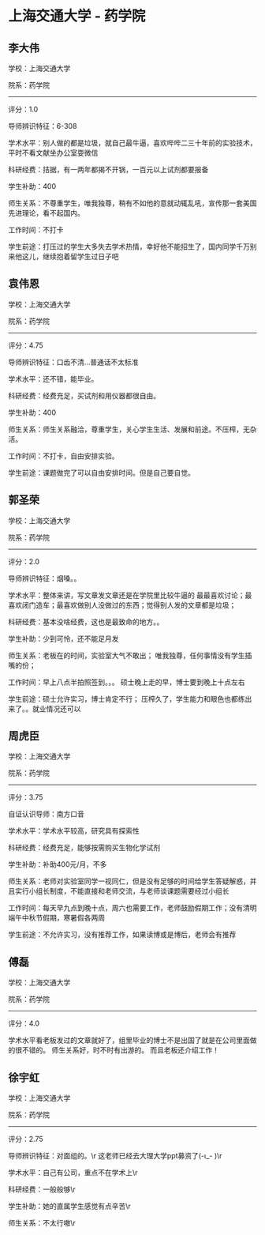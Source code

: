 # 上海交通大学 - 药学院

## 李大伟

学校：上海交通大学

院系：药学院

* * *

评分：1.0

导师辨识特征：6-308

学术水平：别人做的都是垃圾，就自己最牛逼，喜欢哔哔二三十年前的实验技术，平时不看文献坐办公室耍微信

科研经费：拮据，有一两年都揭不开锅，一百元以上试剂都要报备

学生补助：400

师生关系：不尊重学生，唯我独尊，稍有不如他的意就动辄乱吼，宣传那一套美国先进理论，看不起国内。

工作时间：不打卡

学生前途：打压过的学生大多失去学术热情，幸好他不能招生了，国内同学千万别来他这儿，继续抱着留学生过日子吧

## 袁伟恩

学校：上海交通大学

院系：药学院

* * *

评分：4.75

导师辨识特征：口齿不清…普通话不太标准

学术水平：还不错，能毕业。

科研经费：经费充足，买试剂和用仪器都很自由。

学生补助：400

师生关系：师生关系融洽，尊重学生，关心学生生活、发展和前途。不压榨，无杂活。

工作时间：不打卡，自由安排实验。

学生前途：课题做完了可以自由安排时间。但是自己要自觉。

## 郭圣荣

学校：上海交通大学

院系：药学院

* * *

评分：2.0

导师辨识特征：烟嗓。。

学术水平：整体来讲，写文章发文章还是在学院里比较牛逼的
最最喜欢讨论；最喜欢闭门造车；最喜欢做别人没做过的东西；觉得别人发的文章都是垃圾；

科研经费：基本没啥经费，这也是最致命的地方。。

学生补助：少到可怜，还不能足月发

师生关系：老板在的时间，实验室大气不敢出；
唯我独尊，任何事情没有学生插嘴的份；

工作时间：早上八点半拍照签到。。。
硕士晚上走的早，博士要到晚上十点左右

学生前途：硕士允许实习，博士肯定不行；
压榨久了，学生能力和眼色也都练出来了。。就业情况还可以

## 周虎臣

学校：上海交通大学

院系：药学院

* * *

评分：3.75

自证认识导师：南方口音

学术水平：学术水平较高，研究具有探索性

科研经费：经费充足，能够按需购买生物化学试剂

学生补助：补助400元/月，不多

师生关系：老师对实验室同学一视同仁，但是没有足够的时间给学生答疑解惑，并且实行小组长制度，不能直接和老师交流，与老师谈课题需要经过小组长

工作时间：每天早九点到晚十点，周六也需要工作，老师鼓励假期工作；没有清明端午中秋节假期，寒暑假各两周

学生前途：不允许实习，没有推荐工作，如果读博或是博后，老师会有推荐

## 傅磊

学校：上海交通大学

院系：药学院

* * *

评分：4.0

学术水平看老板发过的文章就好了，组里毕业的博士不是出国了就是在公司里面做的很不错的。
师生关系好，时不时有出游的。
而且老板还介绍工作！

## 徐宇虹

学校：上海交通大学

院系：药学院

* * *

评分：2.75

导师辨识特征：对面组的。\r
这老师已经去大理大学ppt募资了(-ι_- )\r

学术水平：自己有公司，重点不在学术上\r

科研经费：一般般够\r

学生补助：她的直属学生感觉有点辛苦\r

师生关系：不太行嗷\r